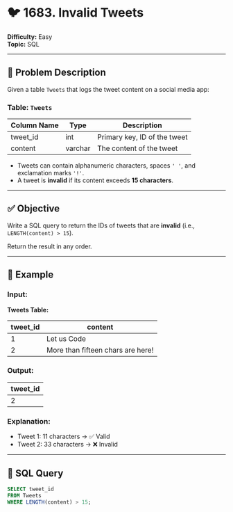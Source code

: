 # 🐦 1683. Invalid Tweets

**Difficulty:** Easy  
**Topic:** SQL  

---

## 🧾 Problem Description

Given a table `Tweets` that logs the tweet content on a social media app:

### Table: `Tweets`

| Column Name | Type    | Description                        |
|-------------|---------|------------------------------------|
| tweet_id    | int     | Primary key, ID of the tweet       |
| content     | varchar | The content of the tweet           |

- Tweets can contain alphanumeric characters, spaces `' '`, and exclamation marks `'!'`.
- A tweet is **invalid** if its content exceeds **15 characters**.

---

## ✅ Objective

Write a SQL query to return the IDs of tweets that are **invalid** (i.e., `LENGTH(content) > 15`).

Return the result in any order.

---

## 🧪 Example

### Input:

**Tweets Table:**

| tweet_id | content                           |
|----------|-----------------------------------|
| 1        | Let us Code                       |
| 2        | More than fifteen chars are here! |

### Output:

| tweet_id |
|----------|
| 2        |

### Explanation:

- Tweet 1: 11 characters → ✅ Valid  
- Tweet 2: 33 characters → ❌ Invalid

---

## 🧠 SQL Query

```sql
SELECT tweet_id
FROM Tweets
WHERE LENGTH(content) > 15;
